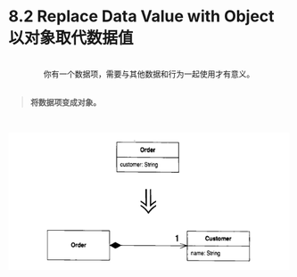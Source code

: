 # 8.2 Replace Data Value with Object 以对象取代数据值

<br>

<center>你有一个数据项，需要与其他数据和行为一起使用才有意义。</center>

<br>

> **将数据项变成对象。**

<br>

![image-20210911215256753](https://raw.githubusercontent.com/huxiaoning/img/master/image-20210911215256753.png)

<br>

